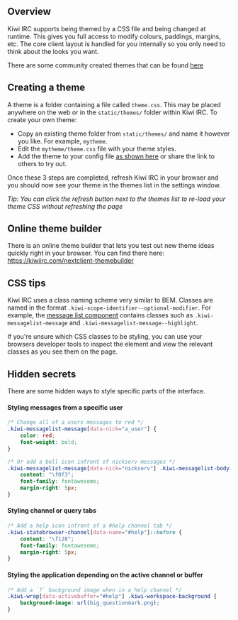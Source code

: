 ## Overview
Kiwi IRC supports being themed by a CSS file and being changed at runtime. This gives you full access to modify colours, paddings, margins, etc. The core client layout is handled for you internally so you only need to think about the looks you want.

There are some community created themes that can be found [here](Community-Created-Themes)

## Creating a theme
A theme is a folder containing a file called `theme.css`. This may be placed anywhere on the web or in the `static/themes/` folder within Kiwi IRC. To create your own theme:

- Copy an existing theme folder from `static/themes/` and name it however you like. For example, `mytheme`.
- Edit the `mytheme/theme.css` file with your theme styles.
- Add the theme to your config file [as shown here](https://github.com/kiwiirc/kiwiirc/wiki/Configuration#themes) or share the link to others to try out.

Once these 3 steps are completed, refresh Kiwi IRC in your browser and you should now see your theme in the themes list in the settings window.

*Tip: You can click the refresh button next to the themes list to re-load your theme CSS without refreshing the page*

## Online theme builder
There is an online theme builder that lets you test out new theme ideas quickly right in your browser. You can find there here: https://kiwiirc.com/nextclient-themebuilder

## CSS tips
Kiwi IRC uses a class naming scheme very similar to BEM. Classes are named in the format `.kiwi-scope-identifier--optional-modifier`. For example, the [message list component](https://github.com/kiwiirc/kiwiirc/blob/master/src/components/MessageList.vue) contains classes such as `.kiwi-messagelist-message` and `.kiwi-messagelist-message--highlight`.

If you're unsure which CSS classes to be styling, you can use your browsers developer tools to inspect the element and view the relevant classes as you see them on the page.

## Hidden secrets
There are some hidden ways to style specific parts of the interface.
#### Styling messages from a specific user
~~~css
/* Change all of a users messages to red */
.kiwi-messagelist-message[data-nick="a_user"] {
    color: red;
    font-weight: bold;
}

/* Or add a bell icon infront of nickserv messages */
.kiwi-messagelist-message[data-nick="nickserv"] .kiwi-messagelist-body::before {
    content: "\f0f3";
    font-family: fontawesome;
    margin-right: 5px;
}
~~~

#### Styling channel or query tabs
~~~css
/* Add a help icon infront of a #help channel tab */
.kiwi-statebrowser-channel[data-name="#help"]::before {
    content: "\f128";
    font-family: fontawesome;
    margin-right: 5px;
}
~~~

#### Styling the application depending on the active channel or buffer
~~~css
/* Add a `?` background image when in a help channel */
.kiwi-wrap[data-activebuffer="#help"] .kiwi-workspace-background {
    background-image: url(big_questionmark.png);
}
~~~